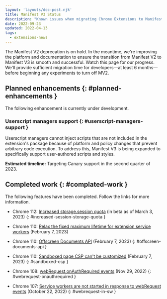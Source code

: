 ```yaml
---
layout: 'layouts/doc-post.njk'
title: Manifest V3 Status
description: "Known issues when migrating Chrome Extensions to Manifest V3."
date: 2022-09-23
updated: 2022-04-13
tags:
  - extensions-news
---
```


The Manifest V2 deprecation is on hold. In the meantime, we're improving the platform and documentation to ensure the transition from Manifest V2 to Manifest V3 is smooth and successful. Watch this page for our progress. We'll provide sufficient migration time for developers&mdash;at least 6 months&mdash;before beginning any experiments to turn off MV2.

## Planned enhancements {: #planned-enhancements }

The following enhancement is currently under development.

### Userscript managers support {: #userscript-managers-support }

Userscript managers cannot inject scripts that are not included in the extension's package because of platform and policy changes that prevent arbitrary code execution. To address this, Manifest V3 is being expanded to specifically support user-authored scripts and styles.

**Estimated timeline:** Targeting Canary support in the second quarter of 2023.

## Completed work {: #complated-work }

The following features have been completed. Follow the links for more information.

* Chrome 112: [Increased storage.session quota](/docs/extensions/whatsnew/#m112-storage-session-quota) (in beta as of March 3, 2023) {: #increased-session-storage-quota }

* Chrome 110: [Relax the fixed maximum lifetime for extension service workers](/docs/extensions/whatsnew/#sw-fixed-lifetime) (February 7, 2023)

* Chrome 110: [Offscreen Documents API](/docs/extensions/whatsnew/#offscreen-documents-api) (February 7, 2023) {: #offscreen-documents-api }

* Chrome 110: [Sandboxed page CSP can't be customized](/docs/extensions/whatsnew/#sandboxed-csp) (February 7, 2023) {: #sandboxed-csp }

* Chrome 108: [webRequest.onAuthRequired events](/docs/extensions/whatsnew/#webrequest-onauthrequired) (Nov 29, 2022) {: #webrequest-onauthrequired }

* Chrome 107: [Service workers are not started in response to webRequest events](/docs/extensions/whatsnew/#webrequest-in-sw) (October 22, 2022) {: #webrequest-in-sw }